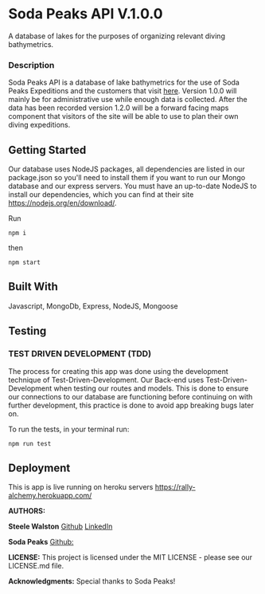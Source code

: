# Soda Peaks API V.1.0.0

A database of lakes for the purposes of organizing relevant diving bathymetrics.

### Description
Soda Peaks API is a database of lake bathymetrics for the use of Soda Peaks Expeditions and the customers that visit [here](www.sodapeaks.com). Version 1.0.0 will mainly be for administrative use while enough data is collected. After the data has been recorded version 1.2.0 will be a forward facing maps component that visitors of the site will be able to use to plan their own diving expeditions. 

## Getting Started
Our database uses NodeJS packages, all dependencies are listed in our package.json so you'll need to install them if you want to run our Mongo database and our express servers. You must have an up-to-date NodeJS to install our dependencies, which you can find at their site https://nodejs.org/en/download/.     

Run

    npm i

then

    npm start

## Built With

  Javascript, MongoDb, Express, NodeJS, Mongoose

## Testing

### TEST DRIVEN DEVELOPMENT (TDD)
The process for creating this app was done using the development technique of Test-Driven-Development. Our Back-end uses Test-Driven-Development when testing our routes and models. This is done to ensure our connections to our database are functioning before continuing on with further development, this practice is done to avoid app breaking bugs later on.

To run the tests, in your terminal run:

`npm run test`

## Deployment
This is app is live running on heroku servers https://rally-alchemy.herokuapp.com/ 
                     

**AUTHORS:**

**Steele Walston** [Github](https://github.com/SteeleWalston) [LinkedIn](https://www.linkedin.com/in/steelewalston/)


**Soda Peaks** [Github:](https://github.com/SodaPeaks/LakeAPI)



**LICENSE:**
This project is licensed under the MIT LICENSE - please see our LICENSE.md file.

**Acknowledgments:**
Special thanks to Soda Peaks!
